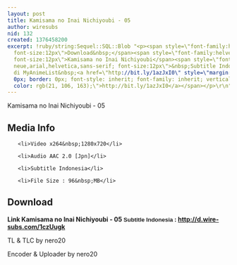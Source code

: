 ```yaml
---
layout: post
title: Kamisama no Inai Nichiyoubi - 05
author: wiresubs
nid: 132
created: 1376458200
excerpt: !ruby/string:Sequel::SQL::Blob "<p><span style=\"font-family:helvetica neue,arial,helvetica,sans-serif;
  font-size:12px\">Download&nbsp;</span><span style=\"font-family:helvetica neue,arial,helvetica,sans-serif;
  font-size:12px\">Kamisama no Inai Nichiyoubi</span><span style=\"font-family:helvetica
  neue,arial,helvetica,sans-serif; font-size:12px\">&nbsp;Subtitle Indonesia<br />\r\nPreview
  di MyAnimeList&nbsp;<a href=\"http://bit.ly/1azJxI0\" style=\"margin: 0px; padding:
  0px; border: 0px; font-style: inherit; font-family: inherit; vertical-align: baseline;
  color: rgb(21, 106, 163);\">http://bit.ly/1azJxI0</a></span></p>\r\n"
---
```

<p class="rtecenter">Kamisama no Inai Nichiyoubi - 05</p>

<h2>Media Info</h2>

<ul>
	<li>Video x264&nbsp;1280x720</li>
	<li>Audio AAC 2.0 [Jpn]</li>
	<li>Subtitle Indonesia</li>
	<li>File Size : 96&nbsp;MB</li>
</ul>

<h2>Download</h2>

<p><strong>Link&nbsp;Kamisama no Inai Nichiyoubi - 05</strong><strong><span style="background-color:rgb(255, 255, 255); font-family:sans-serif,arial,verdana,trebuchet ms; font-size:13px">&nbsp;Subtitle Indonesia</span><strong>&nbsp;:&nbsp;<a href="http://d.wire-subs.com/1czUugk">http://d.wire-subs.com/1czUugk</a></strong></strong></p>

<p>TL &amp; TLC by nero20<br />
Encoder &amp; Uploader by nero20</p>
